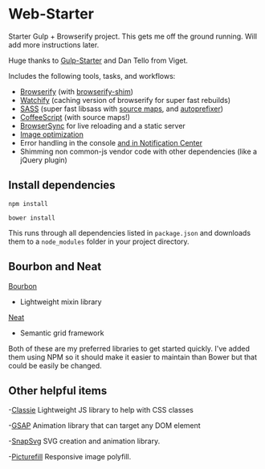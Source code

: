Web-Starter
============

Starter Gulp + Browserify project. This gets me off the ground running. Will add more instructions later.

Huge thanks to [Gulp-Starter](https://github.com/greypants/gulp-starter) and Dan Tello from Viget.

Includes the following tools, tasks, and workflows:

- [Browserify](http://browserify.org/) (with [browserify-shim](https://github.com/thlorenz/browserify-shim))
- [Watchify](https://github.com/substack/watchify) (caching version of browserify for super fast rebuilds)
- [SASS](http://sass-lang.com/) (super fast libsass with [source maps](https://github.com/sindresorhus/gulp-ruby-sass#sourcemap), and [autoprefixer](https://github.com/sindresorhus/gulp-autoprefixer))
- [CoffeeScript](http://coffeescript.org/) (with source maps!)
- [BrowserSync](http://browsersync.io) for live reloading and a static server
- [Image optimization](https://www.npmjs.com/package/gulp-imagemin)
- Error handling in the console [and in Notification Center](https://github.com/mikaelbr/gulp-notify)
- Shimming non common-js vendor code with other dependencies (like a jQuery plugin)

## Install dependencies
```
npm install
```
```
bower install
```
This runs through all dependencies listed in `package.json` and downloads them to a `node_modules` folder in your project directory.

## Bourbon and Neat

[Bourbon](http://bourbon.io/)

- Lightweight mixin library

[Neat](http://neat.bourbon.io/)

- Semantic grid framework

Both of these are my preferred libraries to get started quickly. I've added them using NPM so it should make it easier to maintain than Bower but that could be easily be changed.

## Other helpful items

-[Classie](https://github.com/desandro/classie)
Lightweight JS library to help with CSS classes

-[GSAP](http://greensock.com/gsap)
Animation library that can target any DOM element

-[SnapSvg](http://snapsvg.io/)
SVG creation and animation library.

-[Picturefill](https://scottjehl.github.io/picturefill/)
Responsive image polyfill.